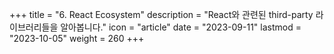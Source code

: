 +++
title = "6. React Ecosystem"
description = "React와 관련된 third-party 라이브러리들을 알아봅니다."
icon = "article"
date = "2023-09-11"
lastmod = "2023-10-05"
weight = 260
+++
